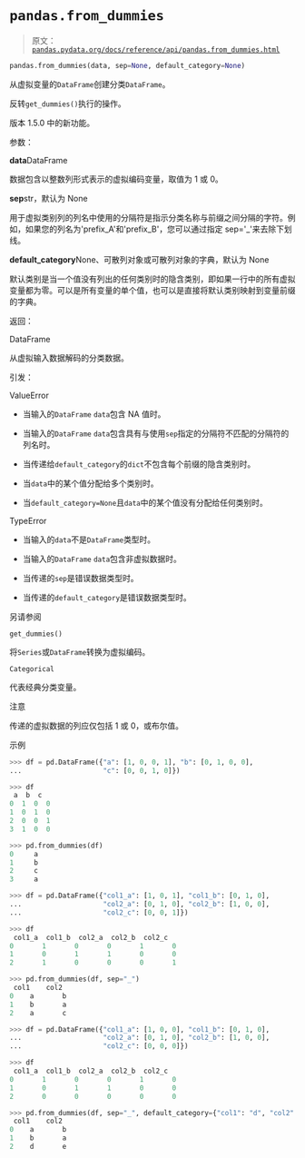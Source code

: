 # `pandas.from_dummies`

> 原文：[`pandas.pydata.org/docs/reference/api/pandas.from_dummies.html`](https://pandas.pydata.org/docs/reference/api/pandas.from_dummies.html)

```py
pandas.from_dummies(data, sep=None, default_category=None)
```

从虚拟变量的`DataFrame`创建分类`DataFrame`。

反转`get_dummies()`执行的操作。

版本 1.5.0 中的新功能。

参数：

**data**DataFrame

数据包含以整数列形式表示的虚拟编码变量，取值为 1 或 0。

**sep**str，默认为 None

用于虚拟类别列的列名中使用的分隔符是指示分类名称与前缀之间分隔的字符。例如，如果您的列名为'prefix_A'和'prefix_B'，您可以通过指定 sep='_'来去除下划线。

**default_category**None、可散列对象或可散列对象的字典，默认为 None

默认类别是当一个值没有列出的任何类别时的隐含类别，即如果一行中的所有虚拟变量都为零。可以是所有变量的单个值，也可以是直接将默认类别映射到变量前缀的字典。

返回：

DataFrame

从虚拟输入数据解码的分类数据。

引发：

ValueError

+   当输入的`DataFrame` `data`包含 NA 值时。

+   当输入的`DataFrame` `data`包含具有与使用`sep`指定的分隔符不匹配的分隔符的列名时。

+   当传递给`default_category`的`dict`不包含每个前缀的隐含类别时。

+   当`data`中的某个值分配给多个类别时。

+   当`default_category=None`且`data`中的某个值没有分配给任何类别时。

TypeError

+   当输入的`data`不是`DataFrame`类型时。

+   当输入的`DataFrame` `data`包含非虚拟数据时。

+   当传递的`sep`是错误数据类型时。

+   当传递的`default_category`是错误数据类型时。

另请参阅

`get_dummies()`

将`Series`或`DataFrame`转换为虚拟编码。

`Categorical`

代表经典分类变量。

注意

传递的虚拟数据的列应仅包括 1 或 0，或布尔值。

示例

```py
>>> df = pd.DataFrame({"a": [1, 0, 0, 1], "b": [0, 1, 0, 0],
...                    "c": [0, 0, 1, 0]}) 
```

```py
>>> df
 a  b  c
0  1  0  0
1  0  1  0
2  0  0  1
3  1  0  0 
```

```py
>>> pd.from_dummies(df)
0     a
1     b
2     c
3     a 
```

```py
>>> df = pd.DataFrame({"col1_a": [1, 0, 1], "col1_b": [0, 1, 0],
...                    "col2_a": [0, 1, 0], "col2_b": [1, 0, 0],
...                    "col2_c": [0, 0, 1]}) 
```

```py
>>> df
 col1_a  col1_b  col2_a  col2_b  col2_c
0       1       0       0       1       0
1       0       1       1       0       0
2       1       0       0       0       1 
```

```py
>>> pd.from_dummies(df, sep="_")
 col1    col2
0    a       b
1    b       a
2    a       c 
```

```py
>>> df = pd.DataFrame({"col1_a": [1, 0, 0], "col1_b": [0, 1, 0],
...                    "col2_a": [0, 1, 0], "col2_b": [1, 0, 0],
...                    "col2_c": [0, 0, 0]}) 
```

```py
>>> df
 col1_a  col1_b  col2_a  col2_b  col2_c
0       1       0       0       1       0
1       0       1       1       0       0
2       0       0       0       0       0 
```

```py
>>> pd.from_dummies(df, sep="_", default_category={"col1": "d", "col2": "e"})
 col1    col2
0    a       b
1    b       a
2    d       e 
```
